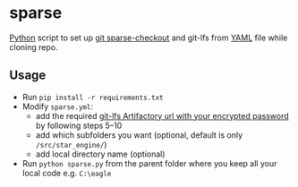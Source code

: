 # sparse

[Python](https://www.python.org/downloads/ "Download Python") script to set up [git sparse-checkout](https://git-scm.com/docs/git-read-tree#_sparse_checkout) and git-lfs from [YAML](https://yaml.org/) file while cloning repo.

## Usage

- Run `pip install -r requirements.txt`
- Modify `sparse.yml`:
	- add the required [git-lfs Artifactory url with your encrypted password](https://eagleinvsys.atlassian.net/wiki/spaces/SDDEVOPS/pages/938973896/GIT-LFS+Configuration+DO+THIS+FIRST) by following steps 5–10
	- add which subfolders you want (optional, default is only `/src/star_engine/`) 
	- add local directory name (optional)
- Run `python sparse.py` from the parent folder where you keep all your local code e.g. `C:\eagle`